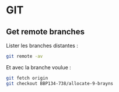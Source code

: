 # GIT

## Get remote branches

Lister les branches distantes :

```sh
git remote -av
```

Et avec la branche voulue :

```sh
git fetch origin
git checkout BBP134-738/allocate-9-brayns 
```
